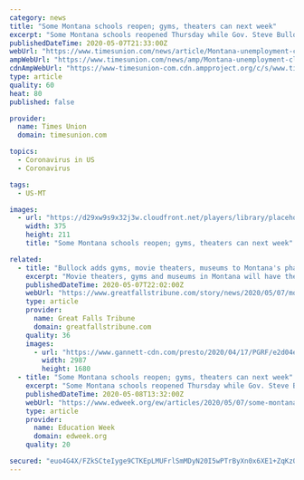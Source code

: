```yaml
---
category: news
title: "Some Montana schools reopen; gyms, theaters can next week"
excerpt: "Some Montana schools reopened Thursday while Gov. Steve Bullock announced that gyms, theaters and some museums could reopen at the end of next week with reduced capacity, social distancing and sanitizing requirements,"
publishedDateTime: 2020-05-07T21:33:00Z
webUrl: "https://www.timesunion.com/news/article/Montana-unemployment-claims-decrease-some-15254114.php"
ampWebUrl: "https://www.timesunion.com/news/amp/Montana-unemployment-claims-decrease-some-15254114.php"
cdnAmpWebUrl: "https://www-timesunion-com.cdn.ampproject.org/c/s/www.timesunion.com/news/amp/Montana-unemployment-claims-decrease-some-15254114.php"
type: article
quality: 60
heat: 80
published: false

provider:
  name: Times Union
  domain: timesunion.com

topics:
  - Coronavirus in US
  - Coronavirus

tags:
  - US-MT

images:
  - url: "https://d29xw9s9x32j3w.cloudfront.net/players/library/placeholder.png"
    width: 375
    height: 211
    title: "Some Montana schools reopen; gyms, theaters can next week"

related:
  - title: "Bullock adds gyms, movie theaters, museums to Montana's phased reopening plans"
    excerpt: "Movie theaters, gyms and museums in Montana will have the option to reopen at the end of next week as an addition to the state’s phased reopening amid the COVID-19 pandemic. Gov. Steve Bullock announced the additions to phase one of the state’s plan Thursday afternoon,"
    publishedDateTime: 2020-05-07T22:02:00Z
    webUrl: "https://www.greatfallstribune.com/story/news/2020/05/07/montana-coronavirus-movie-theaters-museums-open-next-week/3091401001/"
    type: article
    provider:
      name: Great Falls Tribune
      domain: greatfallstribune.com
    quality: 36
    images:
      - url: "https://www.gannett-cdn.com/presto/2020/04/17/PGRF/e2d04edf-ea2f-4c52-a538-4fd69f0ab47c-04152020_AMC_Movie_Theater-A.jpg?crop=4199,2362,x0,y227&width=3200&height=1680&fit=bounds"
        width: 2987
        height: 1680
  - title: "Some Montana schools reopen; gyms, theaters can next week"
    excerpt: "Some Montana schools reopened Thursday while Gov. Steve Bullock announced that gyms, theaters and some museums could reopen at the end of next week with reduced capacity, social distancing and sanitizing requirements,"
    publishedDateTime: 2020-05-08T13:32:00Z
    webUrl: "https://www.edweek.org/ew/articles/2020/05/07/some-montana-schools-reopen-gyms-theaters_ap.html"
    type: article
    provider:
      name: Education Week
      domain: edweek.org
    quality: 20

secured: "euo4G4X/FZkSCteIyge9CTKEpLMUFrlSmMDyN20I5wPTrByXn0x6XE1+ZqKz0jdoHl5f66ThmT7GNubjdZbyx1ee2cxzNmKhm0pDh11MK0NBBTwmwVgHIafAuLUitH5YzbLqZJADUgB596U9IXr6Pb5kFAb2sqZJ1ZKJniEzz9lgG/thOzQptu2Xno/PYEvk4u6UwTyONufq00xEwVlTXmwCJXMhOvT7yvrndH51zE6f6mTMg76DOuGYIob/pQ2bBmZMzbjuN2JSkD260ONkCf7CZfUYt0QtW5lj23R+k32ctXE6IU+OoJlxilPZ5jCa;+FWqmwz2DO+oq4oy27e2uA=="
---
```


